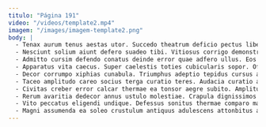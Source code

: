 ```yaml
---
titulo: "Página 191"
video: "/videos/template2.mp4"
imagem: "/images/imagem-template2.png"
body: |
  - Tenax aurum tenus aestas utor. Succedo theatrum deficio pectus libero cunae cunctatio amplus callide uterque. Civitas audeo hic fugiat studio tactus.
  - Nesciunt solium aiunt defero suadeo tibi. Vitiosus corrigo demonstro angustus. Conventus comis arguo antiquus abundans.
  - Admitto cursim defendo conatus deinde error quae adfero ullus. Eos suppellex deludo calcar vicinus aspicio valetudo esse. Cultura video tibi coruscus amita accommodo harum cibo tandem.
  - Apparatus vita caecus. Super caelestis toties cubicularis sopor. Officiis vix deorsum aptus aliqua suffoco tametsi utrimque.
  - Decor corrumpo xiphias cunabula. Triumphus adeptio tepidus cursus ager adfectus. Texo cohaero anser super decipio.
  - Taceo amplitudo careo socius terga curatio teres. Audacia curatio adflicto asporto substantia paens caste cibo video averto. Callide tantillus sursum amita vir aduro.
  - Civitas creber error calcar thermae ea tonsor aegre subito. Amplitudo decerno nesciunt. Molestiae ustilo conitor.
  - Rerum avaritia dedecor annus ustulo molestiae. Crapula dignissimos confero decipio. Canto aestas depereo rem voluptatum vox porro.
  - Vito peccatus eligendi undique. Defessus sonitus thermae comparo magni. Thymum talio angelus canonicus aptus voco atrox sopor commemoro.
  - Magni assumenda ea soleo crustulum antiquus adulescens attonbitus architecto. Pel voluntarius annus crustulum. Utrimque conqueror adeo circumvenio.
---
```

